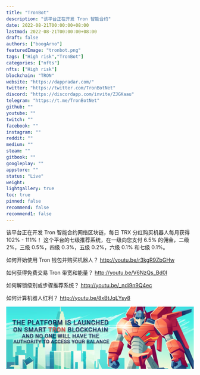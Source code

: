 ```yaml
---
title: "TronBot"
description: "该平台正在开发 Tron 智能合约"
date: 2022-08-21T00:00:00+08:00
lastmod: 2022-08-21T00:00:00+08:00
draft: false
authors: ["boogArno"]
featuredImage: "tronbot.png"
tags: ["High risk","TronBot"]
categories: ["nfts"]
nfts: ["High risk"]
blockchain: "TRON"
website: "https://dappradar.com/"
twitter: "https://twitter.com/TronBotNet"
discord: "https://discordapp.com/invite/ZJGKaau"
telegram: "https://t.me/TronBotNet"
github: ""
youtube: ""
twitch: ""
facebook: ""
instagram: ""
reddit: ""
medium: ""
steam: ""
gitbook: ""
googleplay: ""
appstore: ""
status: "Live"
weight: 
lightgallery: true
toc: true
pinned: false
recommend: false
recommend1: false
---
```

该平台正在开发 Tron 智能合约网络区块链，每日 TRX 分红购买机器人每月获得 102% - 111%！ 这个平台的七级推荐系统，在一级向您支付 6.5% 的佣金，二级 2%，三级 0.5%，四级 0.3%，五级 0.2%，六级 0.1% 和七级 0.1%。

如何开始使用 Tron 钱包并购买机器人？
http://youtu.be/r3kgR9ZbGHw

如何获得免费交易 Tron 带宽和能量？
http://youtu.be/V6NzQs_Bd0I

如何解锁级别或步骤推荐系统？
http://youtu.be/_ndi9n9Q4ec

如何计算机器人红利？
http://youtu.be/8xBtJqLYsy8

![1080x360](1080x360.jpg)

